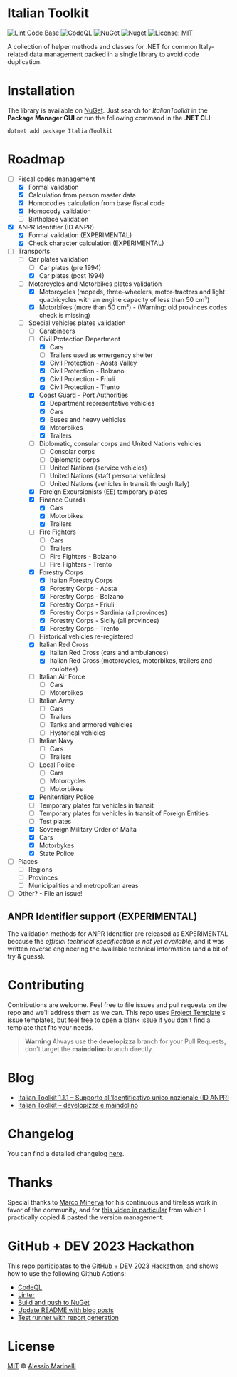 # Italian Toolkit

[![Lint Code Base](https://github.com/defkon1/italian-toolkit/actions/workflows/linter.yml/badge.svg)](https://github.com/defkon1/italian-toolkit/actions/workflows/linter.yml)
[![CodeQL](https://github.com/defkon1/italian-toolkit/actions/workflows/codeql.yml/badge.svg)](https://github.com/defkon1/italian-toolkit/actions/workflows/codeql.yml)
[![NuGet](https://img.shields.io/nuget/v/ItalianToolkit.svg?style=flat-square)](https://www.nuget.org/packages/ItalianToolkit)
[![Nuget](https://img.shields.io/nuget/dt/ItalianToolkit)](https://www.nuget.org/packages/ItalianToolkit)
[![License: MIT](https://img.shields.io/badge/License-MIT-yellow.svg)](https://github.com/defkon1/italian-toolkit/blob/master/LICENSE)

A collection of helper methods and classes for .NET for common Italy-related data management packed in a single library to avoid code duplication.

# Installation

The library is available on [NuGet](https://www.nuget.org/packages/ItalianToolkit). Just search for *ItalianToolkit* in the **Package Manager GUI** or run the following command in the **.NET CLI**:

    dotnet add package ItalianToolkit

# Roadmap

- [ ] Fiscal codes management
  - [x] Formal validation
  - [x] Calculation from person master data
  - [x] Homocodies calculation from base fiscal code
  - [x] Homocody validation
  - [ ] Birthplace validation
- [x] ANPR Identifier (ID ANPR)
  - [x] Formal validation (EXPERIMENTAL)
  - [x] Check character calculation (EXPERIMENTAL)
- [ ] Transports
  - [ ] Car plates validation
    - [ ] Car plates (pre 1994)
    - [x] Car plates (post 1994)
  - [ ] Motorcycles and Motorbikes plates validation
    - [x] Motorcycles (mopeds, three-wheelers, motor-tractors and light quadricycles with an engine capacity of less than 50 cm³)
    - [x] Motorbikes (more than 50 cm³) - (Warning: old provinces codes check is missing)
  - [ ] Special vehicles plates validation
    - [ ] Carabineers
    - [ ] Civil Protection Department
      - [x] Cars
      - [ ] Trailers used as emergency shelter
      - [x] Civil Protection - Aosta Valley
      - [x] Civil Protection - Bolzano
      - [x] Civil Protection - Friuli
      - [X] Civil Protection - Trento
    - [x] Coast Guard - Port Authorities
      - [x] Department representative vehicles
      - [x] Cars
      - [x] Buses and heavy vehicles
      - [x] Motorbikes
      - [x] Trailers 
    - [ ] Diplomatic, consular corps and United Nations vehicles
      - [ ] Consolar corps
      - [ ] Diplomatic corps
      - [ ] United Nations (service vehicles)
      - [ ] United Nations (staff personal vehicles)
      - [ ] United Nations (vehicles in transit through Italy)
    - [x] Foreign Excursionists (EE) temporary plates
    - [x] Finance Guards
      - [x] Cars
      - [x] Motorbikes
      - [x] Trailers
    - [ ] Fire Fighters
      - [ ] Cars
      - [ ] Trailers
      - [ ] Fire Fighters - Bolzano
      - [ ] Fire Fighters - Trento
    - [x] Forestry Corps
      - [x] Italian Forestry Corps
      - [x] Forestry Corps - Aosta
      - [x] Forestry Corps - Bolzano
      - [x] Forestry Corps - Friuli      
      - [x] Forestry Corps - Sardinia (all provinces)
      - [x] Forestry Corps - Sicily (all provinces)
      - [x] Forestry Corps - Trento
    - [ ] Historical vehicles re-registered
    - [x] Italian Red Cross
      - [x] Italian Red Cross (cars and ambulances)
      - [x] Italian Red Cross (motorcycles, motorbikes, trailers and roulottes)
    - [ ] Italian Air Force
      - [ ] Cars
      - [ ] Motorbikes
    - [ ] Italian Army
      - [ ] Cars
      - [ ] Trailers
      - [ ] Tanks and armored vehicles
      - [ ] Hystorical vehicles
    - [ ] Italian Navy
      - [ ] Cars
      - [ ] Trailers
    - [ ] Local Police
      - [ ] Cars
      - [ ] Motorcycles
      - [ ] Motorbikes
    - [x] Penitentiary Police
    - [ ] Temporary plates for vehicles in transit
    - [ ] Temporary plates for vehicles in transit of Foreign Entities
    - [ ] Test plates
    - [x] Sovereign Military Order of Malta
     - [x] Cars
     - [x] Motorbykes
    - [x] State Police   
- [ ] Places
  - [ ] Regions
  - [ ] Provinces
  - [ ] Municipalities and metropolitan areas
- [ ] Other? - File an issue!

## ANPR Identifier support (EXPERIMENTAL)

The validation methods for ANPR Identifier are released as EXPERIMENTAL because the *official technical specification is not yet available*, and it was written reverse engineering the available technical information (and a bit of try & guess). 

# Contributing

Contributions are welcome. Feel free to file issues and pull requests on the repo and we'll address them as we can. 
This repo uses [Project Template](https://github.com/Josee9988/project-template)'s issue templates, but feel free to open a blank issue if you don't find a template that fits your needs.

> **Warning**
Always use the **developizza** branch for your Pull Requests, don't target the **maindolino** branch directly.

# Blog
<!-- BLOG-POST-LIST:START -->
- [Italian Toolkit 1.1.1 – Supporto all’Identificativo unico nazionale &lpar;ID ANPR&rpar;](https://www.alessiomarinelli.it/2023/06/italian-toolkit-1-1-1-supporto-allidentificativo-unico-nazionale-id-anpr/)
- [Italian Toolkit – developizza e maindolino](https://www.alessiomarinelli.it/2023/05/italian-toolkit-developizza-e-maindolino/)
<!-- BLOG-POST-LIST:END -->

# Changelog

You can find a detailed changelog [here](https://github.com/Defkon1/italian-toolkit/blob/maindolino/CHANGELOG.md).

# Thanks

Special thanks to [Marco Minerva](https://github.com/marcominerva/) for his continuous and tireless work in favor of the community, and for [this video in particular](https://www.youtube.com/watch?v=N-MYq7HXhew) from which I practically copied & pasted the version management.

# GitHub + DEV 2023 Hackathon

This repo participates to the [GitHub + DEV 2023 Hackathon](tps://dev.to/devteam/announcing-the-github-dev-2023-hackathon-4ocn), and shows how to use the following Github Actions:
 * [CodeQL](https://github.com/Defkon1/italian-toolkit/blob/maindolino/.github/workflows/codeql.yml)
 * [Linter](https://github.com/Defkon1/italian-toolkit/blob/maindolino/.github/workflows/linter.yml)
 * [Build and push to NuGet](https://github.com/Defkon1/italian-toolkit/blob/maindolino/.github/workflows/publish-to-nuget.yml)
 * [Update README with blog posts](https://github.com/Defkon1/italian-toolkit/blob/maindolino/.github/workflows/blog-posts-workflow.yml)
 * [Test runner with report generation](https://github.com/Defkon1/italian-toolkit/blob/maindolino/.github/workflows/test-runner.yml)

# License

[MIT](https://github.com/defkon1/italian-toolkit/blob/master/LICENSE) © [Alessio Marinelli](https://www.alessiomarinelli.it/)
